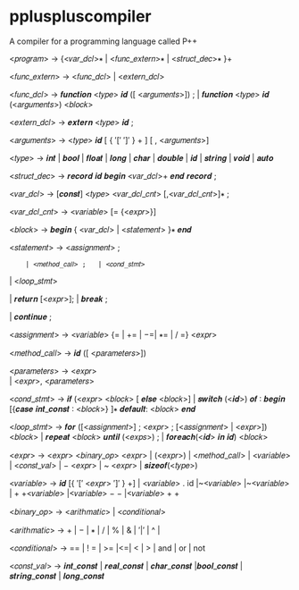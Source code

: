# ppluspluscompiler
A compiler for a programming language called P++

<𝑝𝑟𝑜𝑔𝑟𝑎𝑚> → {<𝑣𝑎𝑟_𝑑𝑐𝑙>∗ | <𝑓𝑢𝑛𝑐_𝑒𝑥𝑡𝑒𝑟𝑛>∗ | <𝑠𝑡𝑟𝑢𝑐𝑡_𝑑𝑒𝑐>∗ }+ 

<𝑓𝑢𝑛𝑐_𝑒𝑥𝑡𝑒𝑟𝑛> → <𝑓𝑢𝑛𝑐_𝑑𝑐𝑙> | <𝑒𝑥𝑡𝑒𝑟𝑛_𝑑𝑐𝑙>

<𝑓𝑢𝑛𝑐_𝑑𝑐𝑙> → 𝒇𝒖𝒏𝒄𝒕𝒊𝒐𝒏 <𝑡𝑦𝑝𝑒> 𝒊𝒅 ([ <𝑎𝑟𝑔𝑢𝑚𝑒𝑛𝑡𝑠>]) ; | 𝒇𝒖𝒏𝒄𝒕𝒊𝒐𝒏  <𝑡𝑦𝑝𝑒> 𝒊𝒅 (<𝑎𝑟𝑔𝑢𝑚𝑒𝑛𝑡𝑠>) <𝑏𝑙𝑜𝑐𝑘>  

<𝑒𝑥𝑡𝑒𝑟𝑛_𝑑𝑐𝑙> → 𝒆𝒙𝒕𝒆𝒓𝒏 <𝑡𝑦𝑝𝑒> 𝒊𝒅  ; 

<𝑎𝑟𝑔𝑢𝑚𝑒𝑛𝑡𝑠> → <𝑡𝑦𝑝𝑒> 𝒊𝒅 [ { ′[′ ′]′ } +  ]  [ , <𝑎𝑟𝑔𝑢𝑚𝑒𝑛𝑡𝑠>]  

<𝑡𝑦𝑝𝑒> → 𝒊𝒏𝒕 | 𝒃𝒐𝒐𝒍 | 𝒇𝒍𝒐𝒂𝒕 | 𝒍𝒐𝒏𝒈 |  𝒄𝒉𝒂𝒓 | 𝒅𝒐𝒖𝒃𝒍𝒆 | 𝒊𝒅  | 𝒔𝒕𝒓𝒊𝒏𝒈 | 𝒗𝒐𝒊𝒅 | 𝒂𝒖𝒕𝒐

<𝑠𝑡𝑟𝑢𝑐𝑡_𝑑𝑒𝑐> →  𝒓𝒆𝒄𝒐𝒓𝒅 𝒊𝒅 𝒃𝒆𝒈𝒊𝒏 <𝑣𝑎𝑟_𝑑𝑐𝑙>+ 𝒆𝒏𝒅 𝒓𝒆𝒄𝒐𝒓𝒅 ;

<𝑣𝑎𝑟_𝑑𝑐𝑙> → [𝒄𝒐𝒏𝒔𝒕] <𝑡𝑦𝑝𝑒> <𝑣𝑎𝑟_𝑑𝑐𝑙_𝑐𝑛𝑡> [,<𝑣𝑎𝑟_𝑑𝑐𝑙_𝑐𝑛𝑡>]∗ ;

<𝑣𝑎𝑟_𝑑𝑐𝑙_𝑐𝑛𝑡> →  <𝑣𝑎𝑟𝑖𝑎𝑏𝑙𝑒>  [= {<𝑒𝑥𝑝𝑟>}]

<𝑏𝑙𝑜𝑐𝑘> → 𝒃𝒆𝒈𝒊𝒏 { <𝑣𝑎𝑟_𝑑𝑐𝑙> | <𝑠𝑡𝑎𝑡𝑒𝑚𝑒𝑛𝑡> }∗  𝒆𝒏𝒅

<𝑠𝑡𝑎𝑡𝑒𝑚𝑒𝑛𝑡> →  <𝑎𝑠𝑠𝑖𝑔𝑛𝑚𝑒𝑛𝑡> ;

		| <𝑚𝑒𝑡ℎ𝑜𝑑_𝑐𝑎𝑙𝑙> ;   | <𝑐𝑜𝑛𝑑_𝑠𝑡𝑚𝑡>  
 | <𝑙𝑜𝑜𝑝_𝑠𝑡𝑚𝑡> 
 
 | 𝒓𝒆𝒕𝒖𝒓𝒏 [<𝑒𝑥𝑝𝑟>];   |  𝒃𝒓𝒆𝒂𝒌 ; 
 
 |  𝒄𝒐𝒏𝒕𝒊𝒏𝒖𝒆 ;

<𝑎𝑠𝑠𝑖𝑔𝑛𝑚𝑒𝑛𝑡> → <𝑣𝑎𝑟𝑖𝑎𝑏𝑙𝑒>  {= | += | −=| ∗= | / =} <𝑒𝑥𝑝𝑟>

<𝑚𝑒𝑡ℎ𝑜𝑑_𝑐𝑎𝑙𝑙> → 𝒊𝒅 ([ <𝑝𝑎𝑟𝑎𝑚𝑒𝑡𝑒𝑟𝑠>])

<𝑝𝑎𝑟𝑎𝑚𝑒𝑡𝑒𝑟𝑠> → <𝑒𝑥𝑝𝑟>  
		  | <𝑒𝑥𝑝𝑟>, <𝑝𝑎𝑟𝑎𝑚𝑒𝑡𝑒𝑟𝑠>

<𝑐𝑜𝑛𝑑_𝑠𝑡𝑚𝑡> → 𝒊𝒇 (<𝑒𝑥𝑝𝑟> <𝑏𝑙𝑜𝑐𝑘> [ 𝒆𝒍𝒔𝒆 <𝑏𝑙𝑜𝑐𝑘>]
		 | 𝒔𝒘𝒊𝒕𝒄𝒉 (<𝒊𝒅>) 𝒐𝒇 ∶ 𝒃𝒆𝒈𝒊𝒏  [{𝒄𝒂𝒔𝒆 𝒊𝒏𝒕_𝒄𝒐𝒏𝒔𝒕 ∶ <𝑏𝑙𝑜𝑐𝑘>} ]∗ 𝒅𝒆𝒇𝒂𝒖𝒍𝒕: <𝑏𝑙𝑜𝑐𝑘> 𝒆𝒏𝒅

<𝑙𝑜𝑜𝑝_𝑠𝑡𝑚𝑡> → 𝒇𝒐𝒓 ([<𝑎𝑠𝑠𝑖𝑔𝑛𝑚𝑒𝑛𝑡>]  ; <𝑒𝑥𝑝𝑟> ; [<𝑎𝑠𝑠𝑖𝑔𝑛𝑚𝑒𝑛𝑡>  | <𝑒𝑥𝑝𝑟>]) <𝑏𝑙𝑜𝑐𝑘>
		  | 𝒓𝒆𝒑𝒆𝒂𝒕 <𝑏𝑙𝑜𝑐𝑘> 𝒖𝒏𝒕𝒊𝒍 (<𝑒𝑥𝑝𝑠>) ;   | 𝒇𝒐𝒓𝒆𝒂𝒄𝒉(<𝒊𝒅> 𝒊𝒏 𝒊𝒅) <𝑏𝑙𝑜𝑐𝑘>


<𝑒𝑥𝑝𝑟> → <𝑒𝑥𝑝𝑟> <𝑏𝑖𝑛𝑎𝑟𝑦_𝑜𝑝> <𝑒𝑥𝑝𝑟>
	  | (<𝑒𝑥𝑝𝑟>) 
  	  | <𝑚𝑒𝑡ℎ𝑜𝑑_𝑐𝑎𝑙𝑙>   | <𝑣𝑎𝑟𝑖𝑎𝑏𝑙𝑒> 
  | <𝑐𝑜𝑛𝑠𝑡_𝑣𝑎𝑙> 
  | − <𝑒𝑥𝑝𝑟> 
  | ~  <𝑒𝑥𝑝𝑟>
  	  |  𝒔𝒊𝒛𝒆𝒐𝒇(<𝑡𝑦𝑝𝑒>)

<𝑣𝑎𝑟𝑖𝑎𝑏𝑙𝑒> → 𝒊𝒅 [{ ′[′ <𝑒𝑥𝑝𝑟>  ′]′ } +]  | <𝑣𝑎𝑟𝑖𝑎𝑏𝑙𝑒> . id
	  |~<𝑣𝑎𝑟𝑖𝑎𝑏𝑙𝑒>
	  |~<𝑣𝑎𝑟𝑖𝑎𝑏𝑙𝑒>
	  | + +<𝑣𝑎𝑟𝑖𝑎𝑏𝑙𝑒>
	  |<𝑣𝑎𝑟𝑖𝑎𝑏𝑙𝑒> − −
	  |<𝑣𝑎𝑟𝑖𝑎𝑏𝑙𝑒> + +

<𝑏𝑖𝑛𝑎𝑟𝑦_𝑜𝑝> → <𝑎𝑟𝑖𝑡ℎ𝑚𝑎𝑡𝑖𝑐> | <𝑐𝑜𝑛𝑑𝑖𝑡𝑖𝑜𝑛𝑎𝑙>  

<𝑎𝑟𝑖𝑡ℎ𝑚𝑎𝑡𝑖𝑐> → +   |  −  | ∗ |  /  | % | & | ′|′  | ^ |  

<𝑐𝑜𝑛𝑑𝑖𝑡𝑖𝑜𝑛𝑎𝑙> → ==  | ! =  | >= |<=| < | > | and | or | not 

<𝑐𝑜𝑛𝑠𝑡_𝑣𝑎𝑙> → 𝒊𝒏𝒕_𝒄𝒐𝒏𝒔𝒕 | 𝒓𝒆𝒂𝒍_𝒄𝒐𝒏𝒔𝒕 | 𝒄𝒉𝒂𝒓_𝒄𝒐𝒏𝒔𝒕 |𝒃𝒐𝒐𝒍_𝒄𝒐𝒏𝒔𝒕 | 𝒔𝒕𝒓𝒊𝒏𝒈_𝒄𝒐𝒏𝒔𝒕 | 𝒍𝒐𝒏𝒈_𝒄𝒐𝒏𝒔𝒕  

